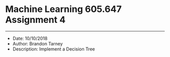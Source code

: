 # Machine Learning 605.647 Assignment 4
---
- Date: 10/10/2018
- Author: Brandon Tarney
- Description: Implement a Decision Tree
